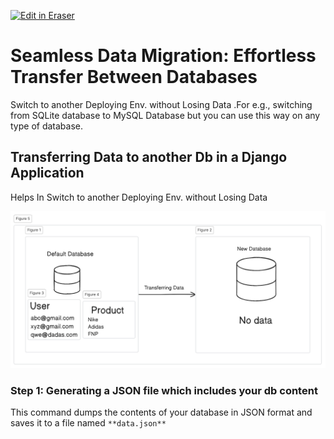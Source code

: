 <p><a target="_blank" href="https://app.eraser.io/workspace/unlCADwgHzuK1NUv2vDg" id="edit-in-eraser-github-link"><img alt="Edit in Eraser" src="https://firebasestorage.googleapis.com/v0/b/second-petal-295822.appspot.com/o/images%2Fgithub%2FOpen%20in%20Eraser.svg?alt=media&amp;token=968381c8-a7e7-472a-8ed6-4a6626da5501"></a></p>

# Seamless Data Migration: Effortless Transfer Between Databases 
Switch to another Deploying Env. without Losing Data .For e.g., switching from SQLite database to MySQL Database but you can use this way on any type of database.



## Transferring Data to another Db in a Django Application
Helps In Switch to another Deploying Env. without Losing Data

![image.png](/.eraser/unlCADwgHzuK1NUv2vDg___PyIGY6S3LKYuPtLSivFCFleXZbx2___TkasyHgdDEn9QWw4JQG4a.png "image.png")

### Step 1: Generating a JSON file which includes your db content 
This command dumps the contents of your database in JSON format and saves it to a file named `**data.json**` 






<!--- Eraser file: https://app.eraser.io/workspace/unlCADwgHzuK1NUv2vDg --->